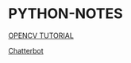 # PYTHON-NOTES

[OPENCV TUTORIAL](https://youtu.be/29vWJ1c9LX8)

[Chatterbot](https://chatterbot.readthedocs.io/)
